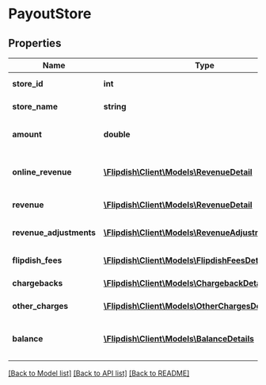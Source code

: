 # PayoutStore

## Properties
Name | Type | Description | Notes
------------ | ------------- | ------------- | -------------
**store_id** | **int** | The id of the Store. | [optional] 
**store_name** | **string** | Name of the store | [optional] 
**amount** | **double** | Amount of the payout for this Store | [optional] 
**online_revenue** | [**\Flipdish\Client\Models\RevenueDetail**](RevenueDetail.md) | Revenue details (DEPRECATED: Use Revenue) | [optional] 
**revenue** | [**\Flipdish\Client\Models\RevenueDetail**](RevenueDetail.md) | Revenue details | [optional] 
**revenue_adjustments** | [**\Flipdish\Client\Models\RevenueAdjustmentsDetails**](RevenueAdjustmentsDetails.md) | Revenue Adjustments breakdown | [optional] 
**flipdish_fees** | [**\Flipdish\Client\Models\FlipdishFeesDetails**](FlipdishFeesDetails.md) | Fees breakdown | [optional] 
**chargebacks** | [**\Flipdish\Client\Models\ChargebackDetails**](ChargebackDetails.md) | Chargebacks breakdown | [optional] 
**other_charges** | [**\Flipdish\Client\Models\OtherChargesDetails**](OtherChargesDetails.md) | Breakdown of other charges | [optional] 
**balance** | [**\Flipdish\Client\Models\BalanceDetails**](BalanceDetails.md) | Period opening and closing balance | [optional] 

[[Back to Model list]](../README.md#documentation-for-models) [[Back to API list]](../README.md#documentation-for-api-endpoints) [[Back to README]](../README.md)


